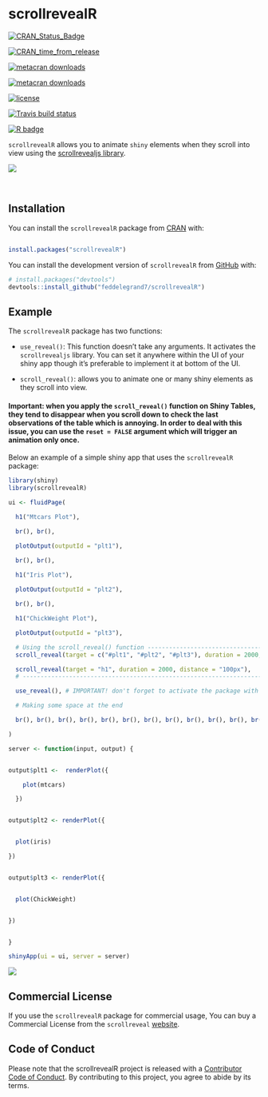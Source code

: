 
<!-- README.md is generated from README.Rmd. Please edit that file -->

# scrollrevealR

<!-- badges: start -->

[![CRAN\_Status\_Badge](https://www.r-pkg.org/badges/version/scrollrevealR)](https://cran.r-project.org/package=scrollrevealR)

[![CRAN\_time\_from\_release](https://www.r-pkg.org/badges/ago/scrollrevealR)](https://cran.r-project.org/package=scrollrevealR)

[![metacran
downloads](https://cranlogs.r-pkg.org/badges/scrollrevealR)](https://cran.r-project.org/package=scrollrevealR)

[![metacran
downloads](https://cranlogs.r-pkg.org/badges/grand-total/scrollrevealR)](https://cran.r-project.org/package=scrollrevealR)

[![license](https://img.shields.io/github/license/mashape/apistatus.svg)](https://choosealicense.com/licenses/mit/)

[![Travis build
status](https://travis-ci.com/feddelegrand7/scrollrevealR.svg?branch=master)](https://travis-ci.com/feddelegrand7/scrollrevealR)

[![R
badge](https://img.shields.io/badge/Build%20with-♥%20and%20R-blue)](https://github.com/feddelegrand7/scrollrevealR)

<!-- badges: end -->

`scrollrevealR` allows you to animate `shiny` elements when they scroll
into view using the [scrollrevealjs
library](https://scrollrevealjs.org/).

![](man/figures/exampleapp2.gif)

<br>

## Installation

You can install the `scrollrevealR` package from
[CRAN](https://CRAN.R-project.org/package=scrollrevealR) with:

``` r

install.packages("scrollrevealR")
```

You can install the development version of `scrollrevealR` from
[GitHub](https://github.com/) with:

``` r
# install.packages("devtools")
devtools::install_github("feddelegrand7/scrollrevealR")
```

## Example

The `scrollrevealR` package has two functions:

  - `use_reveal()`: This function doesn’t take any arguments. It
    activates the `scrollrevealjs` library. You can set it anywhere
    within the UI of your shiny app though it’s preferable to implement
    it at bottom of the UI.

  - `scroll_reveal()`: allows you to animate one or many shiny elements
    as they scroll into view.

#### Important: when you apply the `scroll_reveal()` function on Shiny Tables, they tend to disappear when you scroll down to check the last observations of the table which is annoying. In order to deal with this issue, you can use the `reset = FALSE` argument which will trigger an animation only once.

Below an example of a simple shiny app that uses the `scrollrevealR`
package:

``` r
library(shiny)
library(scrollrevealR)

ui <- fluidPage(

  h1("Mtcars Plot"),

  br(), br(),

  plotOutput(outputId = "plt1"),

  br(), br(),

  h1("Iris Plot"),
  
  plotOutput(outputId = "plt2"),

  br(), br(),

  h1("ChickWeight Plot"),

  plotOutput(outputId = "plt3"),

  # Using the scroll_reveal() function -------------------------------------------
  scroll_reveal(target = c("#plt1", "#plt2", "#plt3"), duration = 2000, distance = "100px"),

  scroll_reveal(target = "h1", duration = 2000, distance = "100px"),
  # ----------------------------------------------------------------------------- 

  use_reveal(), # IMPORTANT! don't forget to activate the package with use_reveal()

  # Making some space at the end

  br(), br(), br(), br(), br(), br(), br(), br(), br(), br(), br(), br()

)

server <- function(input, output) {


output$plt1 <-  renderPlot({

    plot(mtcars)

  })


output$plt2 <- renderPlot({


  plot(iris)

})


output$plt3 <- renderPlot({


  plot(ChickWeight)


})


}

shinyApp(ui = ui, server = server)
```

![](man/figures/exampleapp.gif)

## Commercial License

If you use the `scrollrevealR` package for commercial usage, You can buy
a Commercial License from the `scrollreveal`
[website](https://scrollrevealjs.org/pricing/).

## Code of Conduct

Please note that the scrollrevealR project is released with a
[Contributor Code of
Conduct](https://contributor-covenant.org/version/2/0/CODE_OF_CONDUCT.html).
By contributing to this project, you agree to abide by its terms.
